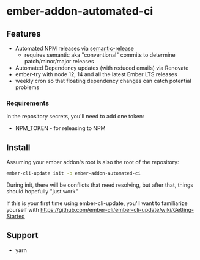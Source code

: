 # ember-addon-automated-ci

## Features

- Automated NPM releases via [semantic-release](https://github.com/semantic-release/semantic-release)
  - requires semantic aka "conventional" commits to determine patch/minor/major releases
- Automated Dependency updates (with reduced emails) via Renovate
- ember-try with node 12, 14 and all the latest Ember LTS releases
- weekly cron so that floating dependency changes can catch potential problems

### Requirements

In the repository secrets, you'll need to add one token:

- NPM_TOKEN - for releasing to NPM

## Install

Assuming your ember addon's root is also the root of the repository:

```bash
ember-cli-update init -b ember-addon-automated-ci
```

During init, there will be conflicts that need resolving, but after that,
things should hopefully "just work"

If this is your first time using ember-cli-update, you'll want to familiarize
yourself with https://github.com/ember-cli/ember-cli-update/wiki/Getting-Started

## Support

- yarn
